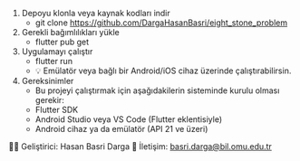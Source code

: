 1. Depoyu klonla veya kaynak kodları indir
   - git clone https://github.com/DargaHasanBasri/eight_stone_problem
2. Gerekli bağımlılıkları yükle
   - flutter pub get
3. Uygulamayı çalıştır
    - flutter run
    - 💡 Emülatör veya bağlı bir Android/iOS cihaz üzerinde çalıştırabilirsin.
4. Gereksinimler
   - Bu projeyi çalıştırmak için aşağıdakilerin sisteminde kurulu olması gerekir:
   - Flutter SDK
   - Android Studio veya VS Code (Flutter eklentisiyle)
   - Android cihaz ya da emülatör (API 21 ve üzeri)

👨‍💻 Geliştirici: Hasan Basri Darga
📧 İletişim: basri.darga@bil.omu.edu.tr
